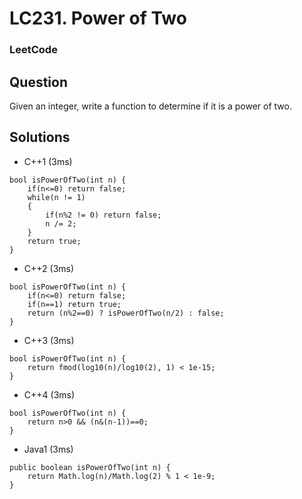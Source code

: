 # LC231. Power of Two

### LeetCode

## Question

Given an integer, write a function to determine if it is a power of two.

## Solutions

* C++1 (3ms)
```
bool isPowerOfTwo(int n) {
    if(n<=0) return false;
    while(n != 1)
    {
        if(n%2 != 0) return false;
        n /= 2;
    }
    return true;
}
```

* C++2 (3ms)
```
bool isPowerOfTwo(int n) {
    if(n<=0) return false;
    if(n==1) return true;
    return (n%2==0) ? isPowerOfTwo(n/2) : false;
}
```

* C++3 (3ms)
```
bool isPowerOfTwo(int n) {
    return fmod(log10(n)/log10(2), 1) < 1e-15;
}
```

* C++4 (3ms)
```
bool isPowerOfTwo(int n) {
    return n>0 && (n&(n-1))==0;
}
```

* Java1 (3ms)
```
public boolean isPowerOfTwo(int n) {
    return Math.log(n)/Math.log(2) % 1 < 1e-9;
}
```

